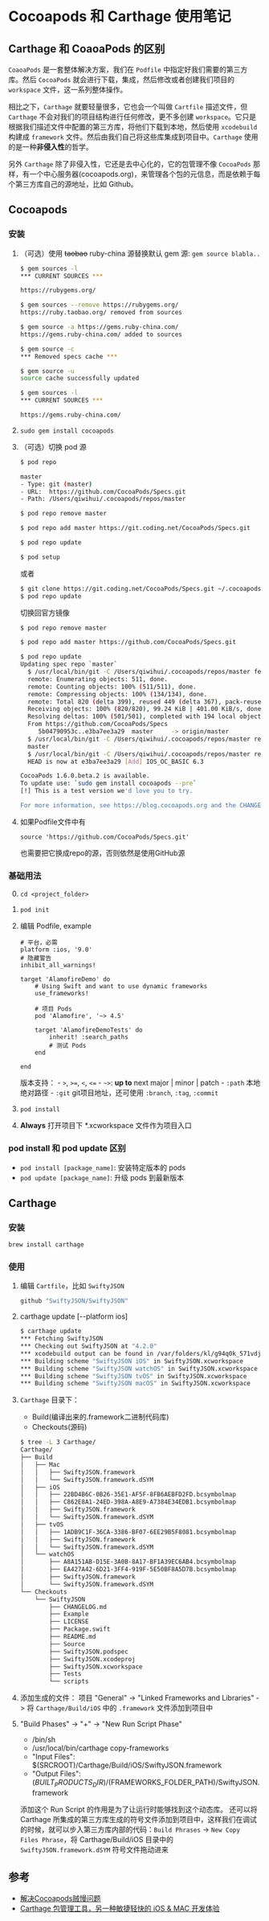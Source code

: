 # Cocoapods 和 Carthage 使用笔记

## Carthage 和 CoaoaPods 的区别

`CoaoaPods` 是一套整体解决方案，我们在 `Podfile` 中指定好我们需要的第三方库。然后 `CocoaPods` 就会进行下载，集成，然后修改或者创建我们项目的 `workspace` 文件，这一系列整体操作。

相比之下，`Carthage` 就要轻量很多，它也会一个叫做 `Cartfile` 描述文件，但 `Carthage` 不会对我们的项目结构进行任何修改，更不多创建 `workspace`。它只是根据我们描述文件中配置的第三方库，将他们下载到本地，然后使用 `xcodebuild` 构建成 `framework` 文件。然后由我们自己将这些库集成到项目中。`Carthage` 使用的是一种**非侵入性**的哲学。

另外 `Carthage` 除了非侵入性，它还是去中心化的，它的包管理不像 `CocoaPods` 那样，有一个中心服务器(cocoapods.org)，来管理各个包的元信息，而是依赖于每个第三方库自己的源地址，比如 Github。

<!--more-->

## Cocoapods

### 安装

1. （可选）使用 <del>taobao</del> ruby-china 源替换默认 gem 源: `gem source blabla..`

    ```bash
    $ gem sources -l
    *** CURRENT SOURCES ***
    
    https://rubygems.org/

    $ gem sources --remove https://rubygems.org/
    https://ruby.taobao.org/ removed from sources

    $ gem source -a https://gems.ruby-china.com/
    https://gems.ruby-china.com/ added to sources

    $ gem source -c
    *** Removed specs cache ***

    $ gem source -u
    source cache successfully updated

    $ gem sources -l
    *** CURRENT SOURCES ***
    
    https://gems.ruby-china.com/
    ```

2. `sudo gem install cocoapods`
3. （可选）切换 pod 源

    ```bash
    $ pod repo

    master
    - Type: git (master)
    - URL:  https://github.com/CocoaPods/Specs.git
    - Path: /Users/qiwihui/.cocoapods/repos/master
    
    $ pod repo remove master
    
    $ pod repo add master https://git.coding.net/CocoaPods/Specs.git
    
    $ pod repo update
    
    $ pod setup
    ```
    
    或者
    
    ```bash
    $ git clone https://git.coding.net/CocoaPods/Specs.git ~/.cocoapods/repos/master
    $ pod repo update
    ```
    
    切换回官方镜像
    
    ```bash
    $ pod repo remove master
    
    $ pod repo add master https://github.com/CocoaPods/Specs.git
    
    $ pod repo update
    Updating spec repo `master`
      $ /usr/local/bin/git -C /Users/qiwihui/.cocoapods/repos/master fetch origin --progress
      remote: Enumerating objects: 511, done.        
      remote: Counting objects: 100% (511/511), done.        
      remote: Compressing objects: 100% (134/134), done.        
      remote: Total 820 (delta 399), reused 449 (delta 367), pack-reused 309        
      Receiving objects: 100% (820/820), 99.24 KiB | 401.00 KiB/s, done.
      Resolving deltas: 100% (501/501), completed with 194 local objects.
      From https://github.com/CocoaPods/Specs
         5b04790953c..e3ba7ee3a29  master     -> origin/master
      $ /usr/local/bin/git -C /Users/qiwihui/.cocoapods/repos/master rev-parse --abbrev-ref HEAD
      master
      $ /usr/local/bin/git -C /Users/qiwihui/.cocoapods/repos/master reset --hard origin/master
      HEAD is now at e3ba7ee3a29 [Add] IOS_OC_BASIC 6.3
    
    CocoaPods 1.6.0.beta.2 is available.
    To update use: `sudo gem install cocoapods --pre`
    [!] This is a test version we'd love you to try.
    
    For more information, see https://blog.cocoapods.org and the CHANGELOG for this version at https://github.com/CocoaPods/CocoaPods/releases/tag/1.6.0.beta.2
    ```

4. 如果Podfile文件中有

    ```
    source 'https://github.com/CocoaPods/Specs.git'
    ```

    也需要把它换成repo的源，否则依然是使用GitHub源

### 基础用法

0. `cd <project_folder>`
1. `pod init`
2. 编辑 Podfile, example

    ```
    # 平台，必需
    platform :ios, '9.0'
    # 隐藏警告
    inhibit_all_warnings!

    target 'AlamofireDemo' do
        # Using Swift and want to use dynamic frameworks
        use_frameworks!

        # 项目 Pods
        pod 'Alamofire', '~> 4.5'

        target 'AlamofireDemoTests' do
            inherit! :search_paths
            # 测试 Pods
        end

    end
    ```
    
    版本支持：
        - `>`, `>=`, `<`, `<=`
        - `~>`: **up to** next major | minor | patch
        - `:path` 本地绝对路径
        - `:git` git项目地址，还可使用 `:branch`, `:tag`, `:commit`

3. `pod install`
4. **Always** 打开项目下 *.xcworkspace 文件作为项目入口

### pod install 和 pod update 区别

- `pod install [package_name]`: 安装特定版本的 pods
- `pod update [package_name]`: 升级 pods 到最新版本

## Carthage

### 安装

```bash
brew install carthage
```

### 使用

1. 编辑 `Cartfile`，比如 `SwiftyJSON`

    ```bash
    github "SwiftyJSON/SwiftyJSON"
    ```

2. carthage update [--platform ios]

    ```bash
    $ carthage update
    *** Fetching SwiftyJSON
    *** Checking out SwiftyJSON at "4.2.0"
    *** xcodebuild output can be found in /var/folders/kl/g94q0k_571vdjtcwzzcv20s40000gn/T/carthage-xcodebuild.nN22hg.log
    *** Building scheme "SwiftyJSON iOS" in SwiftyJSON.xcworkspace
    *** Building scheme "SwiftyJSON watchOS" in SwiftyJSON.xcworkspace
    *** Building scheme "SwiftyJSON tvOS" in SwiftyJSON.xcworkspace
    *** Building scheme "SwiftyJSON macOS" in SwiftyJSON.xcworkspace
    ```

3. `Carthage` 目录下：
    - Build(编译出来的.framework二进制代码库)
    - Checkouts(源码)
    
    ```bash
    $ tree -L 3 Carthage/
    Carthage/
    ├── Build
    │   ├── Mac
    │   │   ├── SwiftyJSON.framework
    │   │   └── SwiftyJSON.framework.dSYM
    │   ├── iOS
    │   │   ├── 22BD4B6C-0B26-35E1-AF5F-8FB6AEBFD2FD.bcsymbolmap
    │   │   ├── C862E8A1-24ED-398A-A8E9-A7384E34EDB1.bcsymbolmap
    │   │   ├── SwiftyJSON.framework
    │   │   └── SwiftyJSON.framework.dSYM
    │   ├── tvOS
    │   │   ├── 1ADB9C1F-36CA-3386-BF07-6EE29B5F8081.bcsymbolmap
    │   │   ├── SwiftyJSON.framework
    │   │   └── SwiftyJSON.framework.dSYM
    │   └── watchOS
    │       ├── A8A151AB-D15E-3A0B-8A17-BF1A39EC6AB4.bcsymbolmap
    │       ├── EA427A42-6D21-3FF4-919F-5E50BF8A5D7B.bcsymbolmap
    │       ├── SwiftyJSON.framework
    │       └── SwiftyJSON.framework.dSYM
    └── Checkouts
        └── SwiftyJSON
            ├── CHANGELOG.md
            ├── Example
            ├── LICENSE
            ├── Package.swift
            ├── README.md
            ├── Source
            ├── SwiftyJSON.podspec
            ├── SwiftyJSON.xcodeproj
            ├── SwiftyJSON.xcworkspace
            ├── Tests
            └── scripts
    ```

3. 添加生成的文件： 项目 "General" -> "Linked Frameworks and Libraries" -> 将 `Carthage/Build/iOS` 中的 `.framework` 文件添加到项目中
4. "Build Phases" -> "+" -> "New Run Script Phase"
    - /bin/sh
    - /usr/local/bin/carthage copy-frameworks
    - "Input Files": $(SRCROOT)/Carthage/Build/iOS/SwiftyJSON.framework
    - "Output Files": $(BUILT_PRODUCTS_DIR)/$(FRAMEWORKS_FOLDER_PATH)/SwiftyJSON.framework
    
    添加这个 Run Script 的作用是为了让运行时能够找到这个动态库。
    还可以将 Carthage 所集成的第三方库生成的符号文件添加到项目中，这样我们在调试的时候，就可以步入第三方库内部的代码：`Build Phrases` -> `New Copy Files Phrase`，将 Carthage/Build/iOS 目录中的 `SwiftyJSON.framework.dSYM` 符号文件拖动进来

## 参考

- [解决Cocoapods贼慢问题](https://www.jianshu.com/p/f024ca2267e3)
- [Carthage 包管理工具，另一种敏捷轻快的 iOS & MAC 开发体验](http://swiftcafe.io/2015/10/25/swift-daily-carthage-package)
